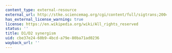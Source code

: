 ```yaml
---
content_type: external-resource
external_url: http://stke.sciencemag.org/cgi/content/full/sigtrans;2004/255/pe50
has_external_license_warning: true
license: https://en.wikipedia.org/wiki/All_rights_reserved
status: ''
title: D1/D2 synergism
uid: cbe37e24-60b9-4bcd-a79e-80ba71ad0236
wayback_url: ''
---
```

